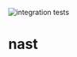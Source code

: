 ![integration tests](https://github.com/soerenberg/nast/actions/workflows/python.yml/badge.svg)
# nast
